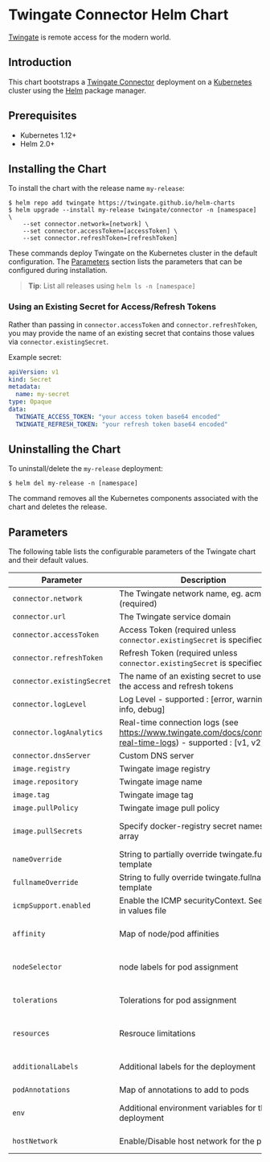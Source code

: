 # Twingate Connector Helm Chart

[Twingate](https://www.twingate.com/) is remote access for the modern world.

## Introduction

This chart bootstraps a [Twingate Connector](https://hub.docker.com/r/twingate/connector) deployment on a [Kubernetes](http://kubernetes.io) cluster using the [Helm](https://helm.sh) package manager.

## Prerequisites

- Kubernetes 1.12+
- Helm 2.0+

## Installing the Chart

To install the chart with the release name `my-release`:

```shell
$ helm repo add twingate https://twingate.github.io/helm-charts
$ helm upgrade --install my-release twingate/connector -n [namespace] \
    --set connector.network=[network] \
    --set connector.accessToken=[accessToken] \
    --set connector.refreshToken=[refreshToken]
```

These commands deploy Twingate on the Kubernetes cluster in the default configuration. The [Parameters](#parameters) section lists the parameters that can be configured during installation.

> **Tip**: List all releases using `helm ls -n [namespace]`

### Using an Existing Secret for Access/Refresh Tokens

Rather than passing in `connector.accessToken` and `connector.refreshToken`, you may provide the name of an existing secret that contains those values via `connector.existingSecret`.

Example secret:

```yaml
apiVersion: v1
kind: Secret
metadata:
  name: my-secret
type: Opaque
data:
  TWINGATE_ACCESS_TOKEN: "your access token base64 encoded"
  TWINGATE_REFRESH_TOKEN: "your refresh token base64 encoded"
```

## Uninstalling the Chart

To uninstall/delete the `my-release` deployment:

```shell
$ helm del my-release -n [namespace]
```

The command removes all the Kubernetes components associated with the chart and deletes the release.

## Parameters

The following table lists the configurable parameters of the Twingate chart and their default values.

| Parameter                               | Description                                                                 | Default                                                 |
|-----------------------------------------|-----------------------------------------------------------------------------|---------------------------------------------------------|
| `connector.network`                     | The Twingate network name, eg. acme (required)                              |                                                         |
| `connector.url`                         | The Twingate service domain                                                 | `twingate.com`                                          |
| `connector.accessToken`                 | Access Token (required unless `connector.existingSecret` is specified)      |                                                         |
| `connector.refreshToken`                | Refresh Token (required unless `connector.existingSecret` is specified)     |                                                         |
| `connector.existingSecret`              | The name of an existing secret to use for the access and refresh tokens     |                                                         |
| `connector.logLevel`                    | Log Level - supported : [error, warning, info, debug]                       | `error`                                                 |
| `connector.logAnalytics`                | Real-time connection logs (see https://www.twingate.com/docs/connector-real-time-logs) - supported : [v1, v2]                                |                                                         |
| `connector.dnsServer`                   | Custom DNS server                                                           |                                                         |
| `image.registry`                        | Twingate image registry                                                     | `docker.io`                                             |
| `image.repository`                      | Twingate image name                                                         | `twingate/connector`                                    |
| `image.tag`                             | Twingate image tag                                                          | `latest`                                                |
| `image.pullPolicy`                      | Twingate image pull policy                                                  | `Always`                                                |
| `image.pullSecrets`                     | Specify docker-registry secret names as an array                            | `[]` (does not add image pull secrets to deployed pods) |
| `nameOverride`                          | String to partially override twingate.fullname template                     | `nil`                                                   |
| `fullnameOverride`                      | String to fully override twingate.fullname template                         | `nil`                                                   |
| `icmpSupport.enabled`                   | Enable the ICMP securityContext. See more in values file                    | `false`                                                 |
| `affinity`                              | Map of node/pod affinities                                                  | `{}` (The value is evaluated as a template)             |
| `nodeSelector`                          | node labels for pod assignment                                              | `{}` (The value is evaluated as a template)             |
| `tolerations`                           | Tolerations for pod assignment                                              | `[]` (The value is evaluated as a template)             |
| `resources`                             | Resrouce limitations                                                        | `{}` (The value is evaluated as a template)             |
| `additionalLabels`                      | Additional labels for the deployment                                        | `{}` (The value is evaluated as a template)             |
| `podAnnotations`                        | Map of annotations to add to pods                                           | `{}`                                                    |
| `env`                                   | Additional environment variables for the deployment                         | `{}` (The value is evaluated as a template)             |
| `hostNetwork`                           | Enable/Disable host network for the pods                                    | `false` (Disabled by default)                           |
